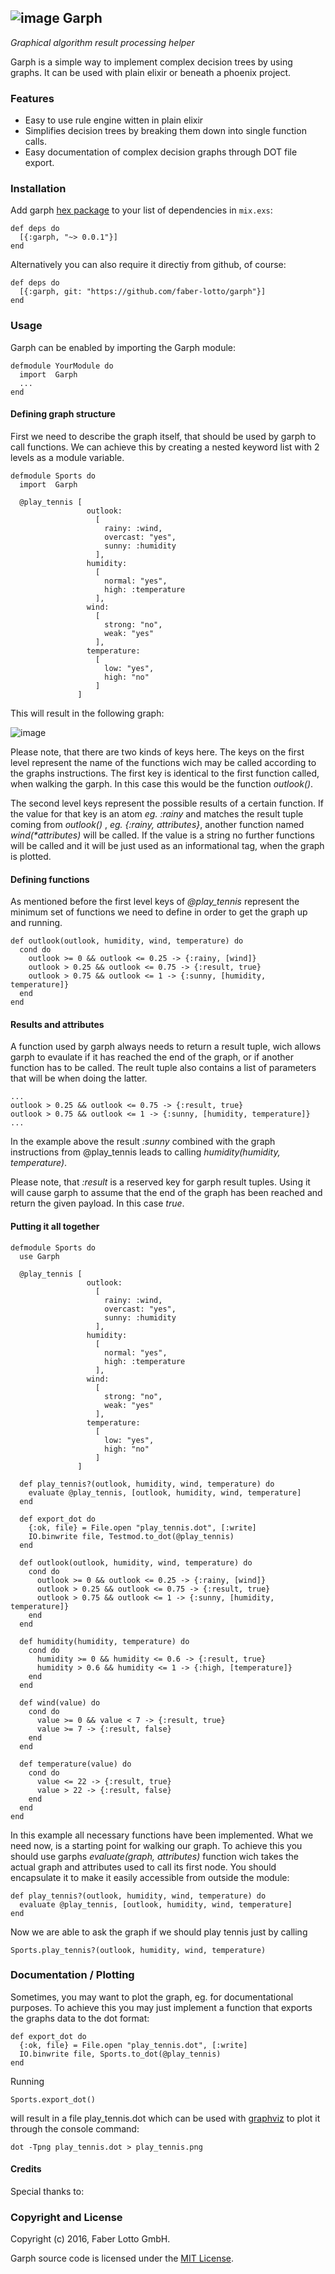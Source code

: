## ![image](https://cdn.rawgit.com/faber-lotto/garph/master/logo.svg)  Garph

_Graphical algorithm result processing helper_

Garph is a simple way to implement complex decision trees by using graphs. It can be used with plain elixir or beneath a phoenix project.

### Features

* Easy to use rule engine witten in plain elixir
* Simplifies decision trees by breaking them down into single function calls.
* Easy documentation of complex decision graphs through DOT file export.

### Installation

Add garph [hex package](https://hex.pm/packages/garph) to your list of dependencies in `mix.exs`:

```
def deps do
  [{:garph, "~> 0.0.1"}]
end
```

Alternatively you can also require it directiy from github, of course:

```
def deps do
  [{:garph, git: "https://github.com/faber-lotto/garph"}]
end
```

### Usage

Garph can be enabled by importing the Garph module:

```
defmodule YourModule do
  import  Garph
  ...
end
```

#### Defining graph structure

First we need to describe the graph itself, that should be used by garph to call functions. We can achieve this by creating a nested keyword list with 2 levels as a module variable.

```
defmodule Sports do
  import  Garph

  @play_tennis [
                 outlook:
                   [
                     rainy: :wind,
                     overcast: "yes",
                     sunny: :humidity
                   ],
                 humidity:
                   [
                     normal: "yes",
                     high: :temperature
                   ],
                 wind:
                   [
                     strong: "no",
                     weak: "yes"
                   ],
                 temperature:
                   [
                     low: "yes",
                     high: "no"
                   ]
               ]
```
This will result in the following graph:

![image](https://cdn.rawgit.com/faber-lotto/garph/master/play_tennis.svg)

Please note, that there are two kinds of keys here. The keys on the first level represent the name of the functions wich may be called according to the graphs instructions. The first key is identical to the first function called, when walking the garph. In this case this would be the function _outlook()_.

The second level keys represent the possible results of a certain function. If the value for that key is an atom _eg. :rainy_ and matches the result tuple coming from _outlook()_ , _eg. {:rainy, attributes}_, another function named _wind(*attributes)_ will be called. If the value is a string no further functions will be called and it will be just used as an informational tag, when the graph is plotted.

#### Defining functions

As mentioned before the first level keys of _@play_tennis_ represent the minimum set of functions we need to define in order to get the graph up and running.

```
def outlook(outlook, humidity, wind, temperature) do
  cond do
    outlook >= 0 && outlook <= 0.25 -> {:rainy, [wind]}
    outlook > 0.25 && outlook <= 0.75 -> {:result, true}
    outlook > 0.75 && outlook <= 1 -> {:sunny, [humidity, temperature]}
  end
end

```

#### Results and attributes

A function used by garph always needs to return a result tuple, wich allows garph to evaulate if it has reached the end of the graph, or if another function has to be called. The reult tuple also contains a list of parameters that will be when doing the latter.

```
...
outlook > 0.25 && outlook <= 0.75 -> {:result, true}
outlook > 0.75 && outlook <= 1 -> {:sunny, [humidity, temperature]}
...
```

In the example above the result _:sunny_ combined with the graph instructions from @play_tennis leads to calling _humidity(humidity, temperature)_.

Please note, that _:result_ is a reserved key for garph result tuples. Using it will cause garph to assume that the end of the graph has been reached and return the given payload. In this case _true_.

#### Putting it all together

```
defmodule Sports do
  use Garph

  @play_tennis [
                 outlook:
                   [
                     rainy: :wind,
                     overcast: "yes",
                     sunny: :humidity
                   ],
                 humidity:
                   [
                     normal: "yes",
                     high: :temperature
                   ],
                 wind:
                   [
                     strong: "no",
                     weak: "yes"
                   ],
                 temperature:
                   [
                     low: "yes",
                     high: "no"
                   ]
               ]

  def play_tennis?(outlook, humidity, wind, temperature) do
    evaluate @play_tennis, [outlook, humidity, wind, temperature]
  end

  def export_dot do
    {:ok, file} = File.open "play_tennis.dot", [:write]
    IO.binwrite file, Testmod.to_dot(@play_tennis)
  end

  def outlook(outlook, humidity, wind, temperature) do
    cond do
      outlook >= 0 && outlook <= 0.25 -> {:rainy, [wind]}
      outlook > 0.25 && outlook <= 0.75 -> {:result, true}
      outlook > 0.75 && outlook <= 1 -> {:sunny, [humidity, temperature]}
    end
  end

  def humidity(humidity, temperature) do
    cond do
      humidity >= 0 && humidity <= 0.6 -> {:result, true}
      humidity > 0.6 && humidity <= 1 -> {:high, [temperature]}
    end
  end

  def wind(value) do
    cond do
      value >= 0 && value < 7 -> {:result, true}
      value >= 7 -> {:result, false}
    end
  end

  def temperature(value) do
    cond do
      value <= 22 -> {:result, true}
      value > 22 -> {:result, false}
    end
  end
end

```

In this example all necessary functions have been implemented. What we need now, is a starting point for walking our graph.
To achieve this you should use garphs _evaluate(graph, attributes)_ function wich takes the actual graph and attributes used to call its first node. You should encapsulate it to make it easily accessible from outside the module:

```
def play_tennis?(outlook, humidity, wind, temperature) do
  evaluate @play_tennis, [outlook, humidity, wind, temperature]
end
```

Now we are able to ask the graph if we should play tennis just by calling

```
Sports.play_tennis?(outlook, humidity, wind, temperature)
```

### Documentation / Plotting

Sometimes, you may want to plot the graph, eg. for documentational purposes. To achieve this you may just implement a function that exports the graphs data to the dot format:

```
def export_dot do
  {:ok, file} = File.open "play_tennis.dot", [:write]
  IO.binwrite file, Sports.to_dot(@play_tennis)
end
```

Running

```
Sports.export_dot()
```

will result in a file play_tennis.dot which can be used with [graphviz]() to plot it through the console command:

```
dot -Tpng play_tennis.dot > play_tennis.png
```

#### Credits

Special thanks to:

### Copyright and License

Copyright (c) 2016, Faber Lotto GmbH.

Garph source code is licensed under the [MIT License](https://github.com/faber-lotto/garph/blob/master/LICENSE).
